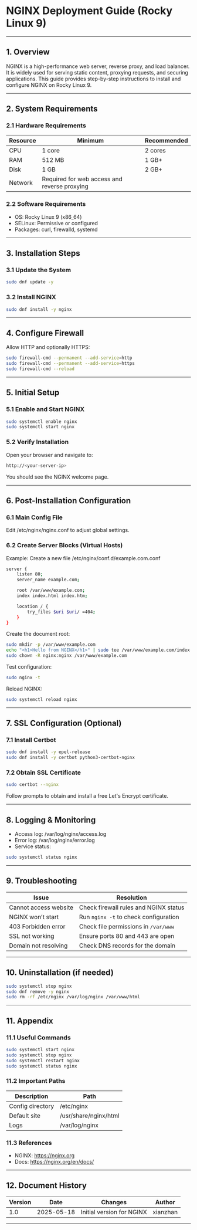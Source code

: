 # NGINX Deployment Guide (Rocky Linux 9)

---

## 1. Overview

NGINX is a high-performance web server, reverse proxy, and load balancer. It is widely used for serving static content, proxying requests, and securing applications. This guide provides step-by-step instructions to install and configure NGINX on Rocky Linux 9.

---

## 2. System Requirements

### 2.1 Hardware Requirements

| Resource | Minimum                                      | Recommended |
| -------- | -------------------------------------------- | ----------- |
| CPU      | 1 core                                       | 2 cores     |
| RAM      | 512 MB                                       | 1 GB+       |
| Disk     | 1 GB                                         | 2 GB+       |
| Network  | Required for web access and reverse proxying |             |

### 2.2 Software Requirements

- OS: Rocky Linux 9 (x86_64)
- SELinux: Permissive or configured
- Packages: curl, firewalld, systemd

---

## 3. Installation Steps 

### 3.1 Update the System

```bash
sudo dnf update -y
```

### 3.2 Install NGINX

```bash
sudo dnf install -y nginx
```

---

## 4. Configure Firewall

Allow HTTP and optionally HTTPS:
```bash
sudo firewall-cmd --permanent --add-service=http
sudo firewall-cmd --permanent --add-service=https
sudo firewall-cmd --reload
```

---

## 5. Initial Setup

### 5.1 Enable and Start NGINX

```bash
sudo systemctl enable nginx
sudo systemctl start nginx
```

### 5.2 Verify Installation

Open your browser and navigate to:
```bash
http://<your-server-ip>
```
You should see the NGINX welcome page.

---

## 6. Post-Installation Configuration

### 6.1 Main Config File

Edit /etc/nginx/nginx.conf to adjust global settings.

### 6.2 Create Server Blocks (Virtual Hosts)

Example: Create a new file /etc/nginx/conf.d/example.com.conf
```bash
server {
    listen 80;
    server_name example.com;

    root /var/www/example.com;
    index index.html index.htm;

    location / {
        try_files $uri $uri/ =404;
    }
}
```
Create the document root:
```bash
sudo mkdir -p /var/www/example.com
echo "<h1>Hello from NGINX</h1>" | sudo tee /var/www/example.com/index.html
sudo chown -R nginx:nginx /var/www/example.com
```
Test configuration:
```bash
sudo nginx -t
```
Reload NGINX:
```bash
sudo systemctl reload nginx
```

---

## 7. SSL Configuration (Optional)

### 7.1 Install Certbot

```bash
sudo dnf install -y epel-release
sudo dnf install -y certbot python3-certbot-nginx
```

### 7.2 Obtain SSL Certificate

```bash
sudo certbot --nginx
```
Follow prompts to obtain and install a free Let's Encrypt certificate.

---

## 8. Logging & Monitoring

- Access log: /var/log/nginx/access.log
- Error log: /var/log/nginx/error.log
- Service status:
```bash
sudo systemctl status nginx
```

---

## 9. Troubleshooting

| Issue                 | Resolution                            |
| --------------------- | ------------------------------------- |
| Cannot access website | Check firewall rules and NGINX status |
| NGINX won’t start     | Run `nginx -t` to check configuration |
| 403 Forbidden error   | Check file permissions in `/var/www`  |
| SSL not working       | Ensure ports 80 and 443 are open      |
| Domain not resolving  | Check DNS records for the domain      |

---

## 10. Uninstallation (if needed)

```bash
sudo systemctl stop nginx
sudo dnf remove -y nginx
sudo rm -rf /etc/nginx /var/log/nginx /var/www/html
```

---

## 11. Appendix

### 11.1 Useful Commands

```bash
sudo systemctl start nginx
sudo systemctl stop nginx
sudo systemctl restart nginx
sudo systemctl status nginx
```

### 11.2 Important Paths

| Description      | Path                  |
| ---------------- | --------------------- |
| Config directory | /etc/nginx            |
| Default site     | /usr/share/nginx/html |
| Logs             | /var/log/nginx        |

### 11.3 References

- NGINX: https://nginx.org
- Docs: https://nginx.org/en/docs/

---

## 12. Document History

| Version | Date       | Changes                   | Author   |
| ------- | ---------- | ------------------------- | -------- |
| 1.0     | 2025-05-18 | Initial version for NGINX | xianzhan |

---

